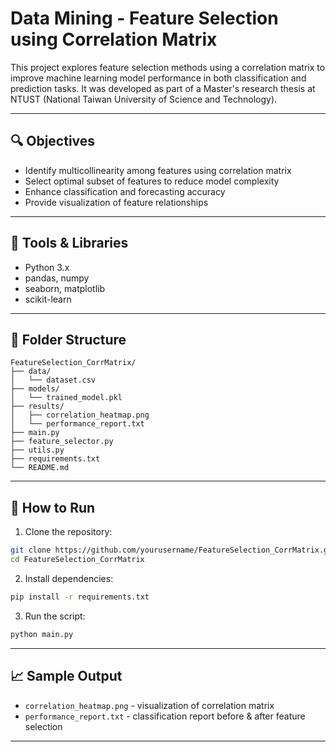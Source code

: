 # Data Mining - Feature Selection using Correlation Matrix

This project explores feature selection methods using a correlation matrix to improve machine learning model performance in both classification and prediction tasks. It was developed as part of a Master's research thesis at NTUST (National Taiwan University of Science and Technology).

---

## 🔍 Objectives
- Identify multicollinearity among features using correlation matrix
- Select optimal subset of features to reduce model complexity
- Enhance classification and forecasting accuracy
- Provide visualization of feature relationships

---

## 🧰 Tools & Libraries
- Python 3.x
- pandas, numpy
- seaborn, matplotlib
- scikit-learn

---

## 📁 Folder Structure
```
FeatureSelection_CorrMatrix/
├── data/
│   └── dataset.csv
├── models/
│   └── trained_model.pkl
├── results/
│   ├── correlation_heatmap.png
│   └── performance_report.txt
├── main.py
├── feature_selector.py
├── utils.py
├── requirements.txt
└── README.md
```

---

## 🚀 How to Run
1. Clone the repository:
```bash
git clone https://github.com/yourusername/FeatureSelection_CorrMatrix.git
cd FeatureSelection_CorrMatrix
```
2. Install dependencies:
```bash
pip install -r requirements.txt
```
3. Run the script:
```bash
python main.py
```

---

## 📈 Sample Output
- `correlation_heatmap.png` - visualization of correlation matrix
- `performance_report.txt` - classification report before & after feature selection

---
